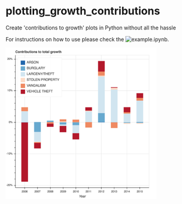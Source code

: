 # plotting_growth_contributions
Create 'contributions to growth' plots in Python without all the hassle

For instructions on how to use please check the ![example.ipynb](https://github.com/jaroxe/plotting_growth_contributions/blob/master/example.ipynb).

<img src="https://raw.githubusercontent.com/jaroxe/plotting_growth_contributions/master/bokeh_plot(2).png" width="80%">
